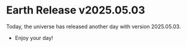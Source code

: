# Earth Release v2025.05.03
Today, the universe has released another day with version 2025.05.03.
- Enjoy your day!
